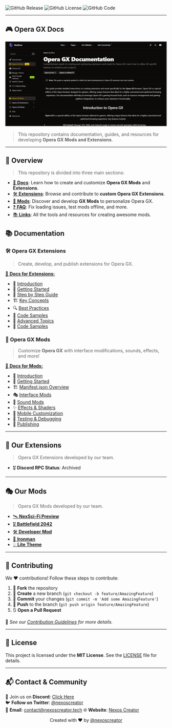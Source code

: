 ![GitHub Release](https://img.shields.io/github/v/release/nexoscreator/opera-gx-docs.svg?style=flat-square&color=cyan)
![GitHub License](https://img.shields.io/github/license/nexoscreator/opera-gx-docs.svg?style=flat-square&color=cyan)
![GitHub Code](https://img.shields.io/github/languages/code-size/nexoscreator/opera-gx-docs.svg?style=flat-square&color=cyan)

---

## 🎮 Opera GX Docs

![Project Banner](.github/2025-06-01_083703.png)

> This repository contains documentation, guides, and resources for developing **Opera GX Mods and Extensions**.

---

## 📌 Overview

> This repository is divided into three main sections:

- [📖 **Docs**](https://docs.nexoscreator.tech/opera-gx-docs): Learn how to create and customize **Opera GX Mods** and **Extensions**.
- [🛠 **Extensions**](https://docs.nexoscreator.tech/opera-gx-docs/extension): Browse and contribute to **custom Opera GX Extensions**.
- [🎨 **Mods**](https://docs.nexoscreator.tech/opera-gx-docs/mods): Discover and develop **GX Mods** to personalize Opera GX.
- [❓ **FAQ**](https://docs.nexoscreator.tech/opera-gx-docs/faq): Fix loading issues, test mods offline, and more.
- [📚 **Links**](https://docs.nexoscreator.tech/opera-gx-docs/resources): All the tools and resources for creating awesome mods.

## 📚 Documentation

### 🛠 Opera GX Extensions

> Create, develop, and publish extensions for Opera GX.

[📌 **Docs for Extensions:**](https://docs.nexoscreator.tech/opera-gx-docs/extension)

- 🚀 [Introduction](https://docs.nexoscreator.tech/opera-gx-docs/extension)
- 🏁 [Getting Started](https://docs.nexoscreator.tech/opera-gx-docs/extension/getting_started)
- 🎨 [Step by Step Guide](https://docs.nexoscreator.tech/opera-gx-docs/extension/step_by_step)
- 🏗 [Key Concepts](https://docs.nexoscreator.tech/opera-gx-docs/extension/key_concepts)
- 🔍 [Best Practices](https://docs.nexoscreator.tech/opera-gx-docs/extension/best_practices)
- 🧩 [Code Samples](https://docs.nexoscreator.tech/opera-gx-docs/extension/code_samples)
- 🔧 [Advanced Topics](https://docs.nexoscreator.tech/opera-gx-docs/extension/advanced_topics)
- 📱 [Code Samples](https://docs.nexoscreator.tech/opera-gx-docs/extension/code_samples)

### 🎨 Opera GX Mods

> Customize **Opera GX** with interface modifications, sounds, effects, and more!

[📌 **Docs for Mods:**](https://docs.nexoscreator.tech/opera-gx-docs/mods)

- 🚀 [Introduction](https://docs.nexoscreator.tech/opera-gx-docs/mods)
- 🏁 [Getting Started](https://docs.nexoscreator.tech/opera-gx-docs/mods/getting_started)
- 🏗 [Manifest.json Overview](https://docs.nexoscreator.tech/opera-gx-docs/mods/manifest_json)
- 🎭 [Interface Mods](https://docs.nexoscreator.tech/opera-gx-docs/mods/interface)
- 🎵 [Sound Mods](https://docs.nexoscreator.tech/opera-gx-docs/mods/sounds)
- ✨ [Effects & Shaders](https://docs.nexoscreator.tech/opera-gx-docs/mods/effects)
- 📱 [Mobile Customization](https://docs.nexoscreator.tech/opera-gx-docs/mods/mobile_config)
- 🔎 [Testing & Debugging](hhttps://docs.nexoscreator.tech/opera-gx-docs/mods/troubleshooting)
- 🚀 [Publishing](https://docs.nexoscreator.tech/opera-gx-docs/mods/publishing)

---

## 🔌 Our Extensions

> Opera GX Extensions developed by our team.

- 🎖 **Discord RPC Status**: Archived

---

## 🎭 Our Mods

> Opera GX Mods developed by our team.

- [🛰 **NexSci-Fi Preview**](https://store.gx.me/mods/f4px4h/nexsci-fi-preview/)
- [🎖 **Battlefield 2042**](https://store.gx.me/mods/kern5c/battelfaild-2042/)
- [🛠 **Developer Mod**](https://store.gx.me/mods/s0bp0s/dev-mods/)
- [🤖 **Ironman**](https://store.gx.me/mods/fkry2u/ironman-v2/)
- [💡 **Lite Theme**](https://store.gx.me/mods/30dpbu/lite/)

---

## 🤝 Contributing

We ❤️ contributions! Follow these steps to contribute:

1. 🍴 **Fork** the repository
2. 🌿 **Create** a new branch (`git checkout -b feature/AmazingFeature`)
3. 💾 **Commit** your changes (`git commit -m 'Add some AmazingFeature'`)
4. 🚀 **Push** to the branch (`git push origin feature/AmazingFeature`)
5. 🔃 **Open a Pull Request**

📖 _See our [Contribution Guidelines](CONTRIBUTING.md) for more details._

---

## 📄 License

This project is licensed under the **MIT License**. See the [LICENSE](LICENSE) file for details.

---

## 📬 Contact & Community

💬 Join us on **Discord**: [Click Here](https://discord.gg/H7pVc9aUK2)  
🐦 **Follow on Twitter**: [@nexoscreator](https://twitter.com/nexoscreator)  
📧 **Email**: [contact@nexoscreator.tech](mailto:contact@nexoscreator.tech)
🌐 **Website**: [Nexos Creator](https://www.nexoscreator.tech/)

<p align="center">
  Created with ❤️ by <a href="https://github.com/nexoscreator">@nexoscreator</a>
</p>
